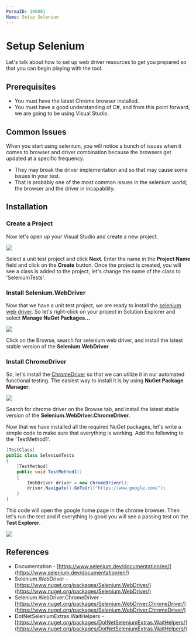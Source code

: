 ```yaml
---
PermaID: 100001
Name: Setup Selenium
---
```


# Setup Selenium

Let's talk about how to set up web driver resources to get you prepared so that you can begin playing with the tool.

## Prerequisites

 - You must have the latest Chrome browser installed.
 - You must have a good understanding of C#, and from this point forward, we are going to be using Visual Studio.

## Common Issues 

When you start using selenium, you will notice a bunch of issues when it comes to browser and driver combination because the browsers get updated at a specific frequency.

 - They may break the driver implementation and so that may cause some issues in your test.
 - That is probably one of the most common issues in the selenium world; the browser and the driver in incapability.

## Installation

### Create a Project

Now let's open up your Visual Studio and create a new project.

<img src="https://raw.githubusercontent.com/zzzprojects/learn-orm/master/tutorials/selenium-webdriver/images/setup-1.png">

Select a unit test project and click **Next**. Enter the name in the **Project Name** field and click on the **Create** button. Once the project is created, you will see a class is added to the project, let's change the name of the class to 'SeleniumTests'.  

### Install Selenium.WebDriver

Now that we have a unit test project, we are ready to install the [selenium web driver](https://www.nuget.org/packages/Selenium.WebDriver/). So let's right-click on your project in Solution Explorer and select **Manage NuGet Packages...**

<img src="https://raw.githubusercontent.com/zzzprojects/learn-orm/master/tutorials/selenium-webdriver/images/setup-2.png">

Click on the Browse, search for selenium web driver, and install the latest stable version of the **Selenium.WebDriver**.

### Install ChromeDriver

So, let's install the [ChromeDriver](https://www.nuget.org/packages/Selenium.WebDriver.ChromeDriver/) so that we can utilize it in our automated functional testing. The easiest way to install it is by using **NuGet Package Manager**.

<img src="https://raw.githubusercontent.com/zzzprojects/learn-orm/master/tutorials/selenium-webdriver/images/setup-3.png">

Search for chrome driver on the Browse tab, and install the latest stable version of the **Selenium.WebDriver.ChromeDriver**.

Now that we have installed all the required NuGet packages, let's write a simple code to make sure that everything is working. Add the following to the 'TestMethod1'.

```csharp
[TestClass]
public class SeleniumTests
{
    [TestMethod]
    public void TestMethod1()
    {
        IWebDriver driver = new ChromeDriver();
        driver.Navigate().GoToUrl("https://www.google.com/");
    }
}
```

This code will open the google home page in the chrome browser. Then let's run the test and if everything is good you will see a passing test on the **Test Explorer**.

<img src="https://raw.githubusercontent.com/zzzprojects/learn-orm/master/tutorials/selenium-webdriver/images/setup-4.png">

## References

 - Documentation - [https://www.selenium.dev/documentation/en/](https://www.selenium.dev/documentation/en/)
 - Selenium.WebDriver - [https://www.nuget.org/packages/Selenium.WebDriver/](https://www.nuget.org/packages/Selenium.WebDriver/)
 - Selenium.WebDriver.ChromeDriver - [https://www.nuget.org/packages/Selenium.WebDriver.ChromeDriver/](https://www.nuget.org/packages/Selenium.WebDriver.ChromeDriver/)
 - DotNetSeleniumExtras.WaitHelpers - [https://www.nuget.org/packages/DotNetSeleniumExtras.WaitHelpers/](https://www.nuget.org/packages/DotNetSeleniumExtras.WaitHelpers/)